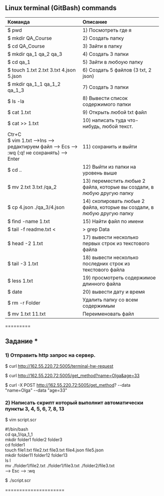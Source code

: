 ## Linux terminal (GitBash) commands

| Команда | Описание |   
|:--|:--|  
|$ pwd | 1) Посмотреть где я |  
|$ mkdir QA_Course | 2) Создать папку |  
|$ cd QA_Course| 3) Зайти в папку |
|$ mkdir qa_1 qa_2 qa_3| 4) Создать 3 папки |
|$ cd qa_1| 5) Зайти в любоую папку |
|$ touch 1.txt 2.txt 3.txt 4.json 5.json| 6) Создать 5 файлов (3 txt, 2 json) |
|$ mkdir qa_1_1 qa_1_2 qa_1_3| 7) Создать 3 папки |
|$ ls -la| 8) Вывести список содержимого папки |
|$ cat 1.txt| 9) Открыть любой txt файл |
|$ cat >> 1.txt|10) написать туда что-нибудь, любой текст.|
|Ctr+C  <br/>  $ vim 1.txt -->Ins --> редактируем файл --> Ecs --> :wq (:q! не сохранять) --> Enter | 11) сохранить и выйти |
|$ cd ..| 12) Выйти из папки на уровень выше |
|$ mv 2.txt 3.txt /qa_2 | 13) переместить любые 2 файла, которые вы создали, в любую другую папку |
|$ cp 4.json  ./qa_3/4.json | 14) скопировать любые 2 файла, которые вы создали, в любую другую папку |
|$ find -name 1.txt | 15) Найти файл по имени |
|$ tail -f readme.txt <|> grep Data| 16) просмотреть содержимое в реальном времени |
|$ head -2 1.txt | 17) вывести несколько первых строк из текстового файла |
|$ tail -3 1.txt| 18) вывести несколько последних строк из текстового файла |
|$ less 1.txt|19) просмотреть содержимое длинного файла|
|$ date| 20) вывести дату и время |
|$ rm -r Folder |Удалить папку со всем содержимым|
|$ mv 1.txt 11.txt |Переименовать файл|


=========

## Задание *
### 1) Отправить http запрос на сервер.   
$ curl http://162.55.220.72:5005/terminal-hw-request

$ curl http://162.55.220.72:5005/get_method?name=Olga&age=33

$ curl -X POST http://162.55.220.72:5005/get_method? --data "name=Olga" --data "age=33"


### 2) Написать скрипт который выполнит автоматически пункты 3, 4, 5, 6, 7, 8, 13  

$ vim script.scr  

#!/bin/bash   
cd qa_1/qa_1_1   
mkdir folder1 folder2 folder3   
cd folder1   
touch file1.txt file2.txt file3.txt file4.json file5.json   
mkdir folder11 folder12 folder13  
ls l  
mv ./folder1/file2.txt ./folder1/file3.txt ./folder2/file3.txt  
--> Esc --> :wq  

$ ./script.scr


=====================

